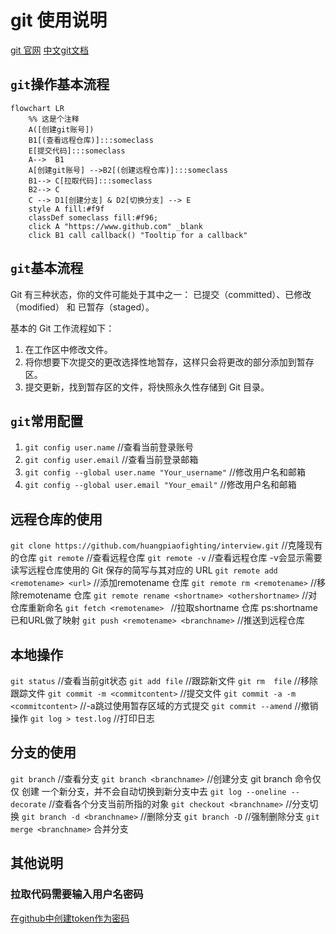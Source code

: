 # git 使用说明

[git 官网](https://git-scm.com/)
[中文git文档](https://git-scm.com/book/zh/v2)

## `git`操作基本流程

```mermaid
flowchart LR
    %% 这是个注释
    A([创建git账号]) 
    B1[(查看远程仓库)]:::someclass
    E[提交代码]:::someclass 
    A-->  B1
    A[创建git账号] -->B2[(创建远程仓库)]:::someclass 
    B1--> C[拉取代码]:::someclass 
    B2--> C
    C --> D1[创建分支] & D2[切换分支] --> E
    style A fill:#f9f
    classDef someclass fill:#f96;
    click A "https://www.github.com" _blank
    click B1 call callback() "Tooltip for a callback"
```

## `git`基本流程

Git 有三种状态，你的文件可能处于其中之一： 已提交（committed）、已修改（modified） 和 已暂存（staged）。

基本的 Git 工作流程如下：

1. 在工作区中修改文件。
2. 将你想要下次提交的更改选择性地暂存，这样只会将更改的部分添加到暂存区。
3. 提交更新，找到暂存区的文件，将快照永久性存储到 Git 目录。

## `git`常用配置

1. `git config user.name`  //查看当前登录账号
2. `git config user.email` //查看当前登录邮箱
3. `git config --global user.name "Your_username"`  //修改用户名和邮箱
4. `git config --global user.email "Your_email"`  //修改用户名和邮箱

## 远程仓库的使用
`git clone https://github.com/huangpiaofighting/interview.git` //克隆现有的仓库
`git remote`    //查看远程仓库
`git remote -v`    //查看远程仓库 -v会显示需要读写远程仓库使用的 Git 保存的简写与其对应的 URL
`git remote add <remotename> <url>` //添加remotename 仓库
`git remote rm <remotename>` //移除remotename 仓库
`git remote rename <shortname> <othershortname>` //对仓库重新命名
`git fetch <remotename> ` //拉取shortname 仓库 ps:shortname已和URL做了映射
`git push <remotename> <branchname>` //推送到远程仓库

## 本地操作
`git status` //查看当前git状态
`git add file` //跟踪新文件
`git rm  file` //移除跟踪文件
`git commit -m <commitcontent>` //提交文件
`git commit -a -m <commitcontent>` //-a跳过使用暂存区域的方式提交
`git commit --amend` //撤销操作
`git log > test.log` //打印日志

## 分支的使用

`git branch` //查看分支
`git branch <branchname>` //创建分支 git branch 命令仅仅 创建 一个新分支，并不会自动切换到新分支中去
`git log --oneline --decorate` //查看各个分支当前所指的对象
`git checkout <branchname>` //分支切换
`git branch -d <branchname>` //删除分支
`git branch -D` //强制删除分支
`git merge <branchname>` 合并分支

## 其他说明

### 拉取代码需要输入用户名密码

[在github中创建token作为密码](https://docs.github.com/en/authentication/keeping-your-account-and-data-secure/creating-a-personal-access-token)

 